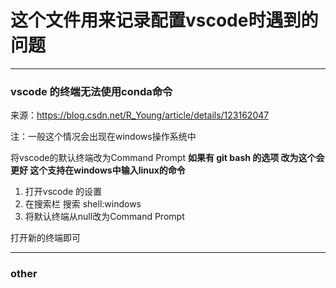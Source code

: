 # 这个文件用来记录配置vscode时遇到的问题


***
### vscode 的终端无法使用conda命令
来源：https://blog.csdn.net/R_Young/article/details/123162047

注：一般这个情况会出现在windows操作系统中

将vscode的默认终端改为Command Prompt 
**如果有 git bash 的选项 改为这个会更好  这个支持在windows中输入linux的命令**

1. 打开vscode 的设置
2. 在搜索栏 搜索 shell:windows
3. 将默认终端从null改为Command Prompt
   
打开新的终端即可

***
### other
